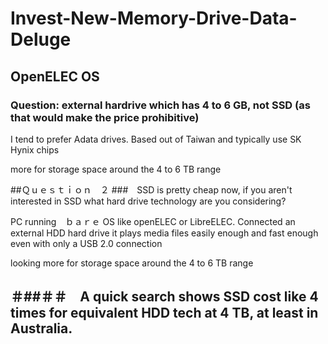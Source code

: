 # Invest-New-Memory-Drive-Data-Deluge
## OpenELEC OS
### Question: external hardrive which has 4 to 6 GB, not SSD (as that would make the price prohibitive)

I tend to prefer Adata drives. Based out of Taiwan and typically use SK Hynix chips

more for storage space around the 4 to 6 TB range

##Ｑｕｅｓｔｉｏｎ　２
###　SSD is pretty cheap now, if you aren't interested in SSD what hard drive technology are you considering?



PC running　ｂａｒｅ OS like openELEC or LibreELEC. Connected an external HDD hard drive it plays media files easily enough and fast enough even with only a USB 2.0 connection


 looking more for storage space around the 4 to 6 TB range
 
 ## ＃##＃＃　A quick search shows SSD cost like 4 times for equivalent HDD tech at 4 TB, at least in Australia.

